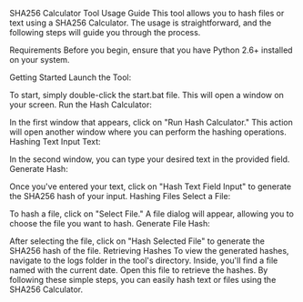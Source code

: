 SHA256 Calculator Tool Usage Guide
This tool allows you to hash files or text using a SHA256 Calculator. The usage is straightforward, and the following steps will guide you through the process.

Requirements
Before you begin, ensure that you have Python 2.6+ installed on your system.

Getting Started
Launch the Tool:

To start, simply double-click the start.bat file. This will open a window on your screen.
Run the Hash Calculator:

In the first window that appears, click on "Run Hash Calculator." This action will open another window where you can perform the hashing operations.
Hashing Text
Input Text:

In the second window, you can type your desired text in the provided field.
Generate Hash:

Once you've entered your text, click on "Hash Text Field Input" to generate the SHA256 hash of your input.
Hashing Files
Select a File:

To hash a file, click on "Select File." A file dialog will appear, allowing you to choose the file you want to hash.
Generate File Hash:

After selecting the file, click on "Hash Selected File" to generate the SHA256 hash of the file.
Retrieving Hashes
To view the generated hashes, navigate to the logs folder in the tool's directory. Inside, you'll find a file named with the current date. Open this file to retrieve the hashes.
By following these simple steps, you can easily hash text or files using the SHA256 Calculator.
